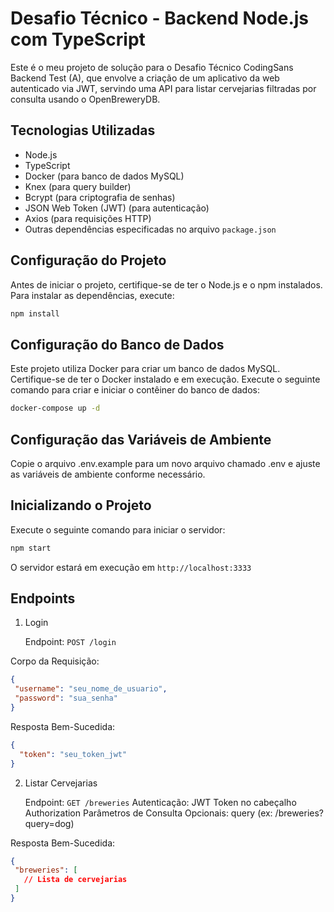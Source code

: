 # Desafio Técnico - Backend Node.js com TypeScript

Este é o meu projeto de solução para o Desafio Técnico CodingSans Backend Test (A), que envolve a criação de um aplicativo da web autenticado via JWT, servindo uma API para listar cervejarias filtradas por consulta usando o OpenBreweryDB.

## Tecnologias Utilizadas

- Node.js
- TypeScript
- Docker (para banco de dados MySQL)
- Knex (para query builder)
- Bcrypt (para criptografia de senhas)
- JSON Web Token (JWT) (para autenticação)
- Axios (para requisições HTTP)
- Outras dependências especificadas no arquivo `package.json`

## Configuração do Projeto

Antes de iniciar o projeto, certifique-se de ter o Node.js e o npm instalados. Para instalar as dependências, execute:

```bash
npm install
```

## Configuração do Banco de Dados

Este projeto utiliza Docker para criar um banco de dados MySQL. Certifique-se de ter o Docker instalado e em execução. Execute o seguinte comando para criar e iniciar o contêiner do banco de dados:

```bash
docker-compose up -d
```

## Configuração das Variáveis de Ambiente

Copie o arquivo .env.example para um novo arquivo chamado .env e ajuste as variáveis de ambiente conforme necessário.

## Inicializando o Projeto

Execute o seguinte comando para iniciar o servidor:

```bash
npm start
```

O servidor estará em execução em `http://localhost:3333`


## Endpoints

1. Login

    Endpoint: `POST /login`
   
 Corpo da Requisição:

 ```json
{
  "username": "seu_nome_de_usuario",
  "password": "sua_senha"
}

```
Resposta Bem-Sucedida:

```json
{
  "token": "seu_token_jwt"
}

```

2. Listar Cervejarias

    Endpoint: `GET /breweries`
    Autenticação: JWT Token no cabeçalho Authorization
    Parâmetros de Consulta Opcionais: query (ex: /breweries?query=dog)
   
 Resposta Bem-Sucedida:

 ```json
{
  "breweries": [
    // Lista de cervejarias
  ]
}

```
























